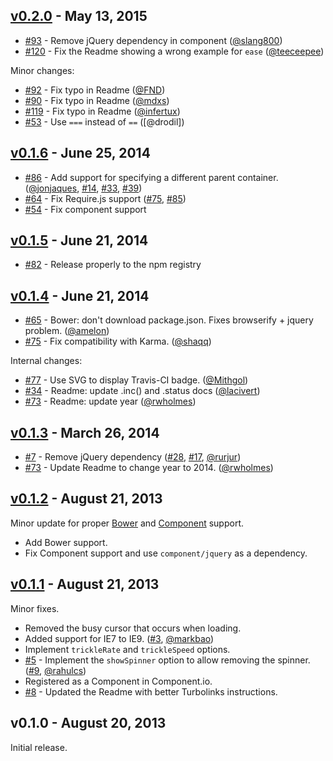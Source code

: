 ## [v0.2.0] - May 13, 2015

* [#93] - Remove jQuery dependency in component ([@slang800])
* [#120] - Fix the Readme showing a wrong example for `ease` ([@teeceepee])

Minor changes:

* [#92] - Fix typo in Readme ([@FND])
* [#90] - Fix typo in Readme ([@mdxs])
* [#119] - Fix typo in Readme ([@infertux])
* [#53] - Use `===` instead of `==` ([@drodil])

## [v0.1.6] - June 25, 2014

* [#86] - Add support for specifying a different parent container. ([@jonjaques], [#14], [#33], [#39])
* [#64] - Fix Require.js support ([#75], [#85])
* [#54] - Fix component support

## [v0.1.5] - June 21, 2014

* [#82] - Release properly to the npm registry

## [v0.1.4] - June 21, 2014

* [#65] - Bower: don't download package.json. Fixes browserify + jquery problem. ([@amelon])
* [#75] - Fix compatibility with Karma. ([@shaqq])

Internal changes:

* [#77] - Use SVG to display Travis-CI badge. ([@Mithgol])
* [#34] - Readme: update .inc() and .status docs ([@lacivert])
* [#73] - Readme: update year ([@rwholmes])

## [v0.1.3] - March 26, 2014

* [#7] - Remove jQuery dependency ([#28], [#17], [@rurjur])
* [#73] - Update Readme to change year to 2014. ([@rwholmes])

## [v0.1.2] - August 21, 2013

Minor update for proper [Bower] and [Component] support.

* Add Bower support.
* Fix Component support and use `component/jquery` as a dependency.

## [v0.1.1] - August 21, 2013

Minor fixes.

* Removed the busy cursor that occurs when loading.
* Added support for IE7 to IE9. ([#3], [@markbao])
* Implement `trickleRate` and `trickleSpeed` options.
* [#5] - Implement the `showSpinner` option to allow removing the spinner. ([#9], [@rahulcs])
* Registered as a Component in Component.io.
* [#8] - Updated the Readme with better Turbolinks instructions.

## v0.1.0 - August 20, 2013

Initial release.

[Bower]: http://bower.io

[Component]: http://component.io

[#119]: https://github.com/rstacruz/nprogress/issues/119

[#120]: https://github.com/rstacruz/nprogress/issues/120

[#14]: https://github.com/rstacruz/nprogress/issues/14

[#17]: https://github.com/rstacruz/nprogress/issues/17

[#28]: https://github.com/rstacruz/nprogress/issues/28

[#33]: https://github.com/rstacruz/nprogress/issues/33

[#34]: https://github.com/rstacruz/nprogress/issues/34

[#39]: https://github.com/rstacruz/nprogress/issues/39

[#3]: https://github.com/rstacruz/nprogress/issues/3

[#54]: https://github.com/rstacruz/nprogress/issues/84

[#5]: https://github.com/rstacruz/nprogress/issues/5

[#64]: https://github.com/rstacruz/nprogress/issues/64

[#65]: https://github.com/rstacruz/nprogress/issues/65

[#73]: https://github.com/rstacruz/nprogress/issues/73

[#75]: https://github.com/rstacruz/nprogress/issues/75

[#77]: https://github.com/rstacruz/nprogress/issues/77

[#7]: https://github.com/rstacruz/nprogress/issues/7

[#82]: https://github.com/rstacruz/nprogress/issues/82

[#84]: https://github.com/rstacruz/nprogress/issues/84

[#85]: https://github.com/rstacruz/nprogress/issues/85

[#86]: https://github.com/rstacruz/nprogress/issues/86

[#8]: https://github.com/rstacruz/nprogress/issues/8

[#90]: https://github.com/rstacruz/nprogress/issues/90

[#92]: https://github.com/rstacruz/nprogress/issues/92

[#93]: https://github.com/rstacruz/nprogress/issues/93

[#9]: https://github.com/rstacruz/nprogress/issues/9

[@slang800]: https://github.com/slang800

[@teeceepee]: https://github.com/teeceepee

[@FND]: https://github.com/FND

[@mdxs]: https://github.com/mdxs

[@infertux]: https://github.com/infertux

[@jonjaques]: https://github.com/jonjaques

[@amelon]: https://github.com/amelon

[@shaqq]: https://github.com/shaqq

[@Mithgol]: https://github.com/Mithgol

[@lacivert]: https://github.com/lacivert

[@rwholmes]: https://github.com/rwholmes

[@rurjur]: https://github.com/rurjur

[@markbao]: https://github.com/markbao

[@rahulcs]: https://github.com/rahulcs

[v0.1.6]: https://github.com/rstacruz/nprogress/compare/v0.1.5...v0.1.6

[v0.1.5]: https://github.com/rstacruz/nprogress/compare/v0.1.4...v0.1.5

[v0.1.4]: https://github.com/rstacruz/nprogress/compare/v0.1.3...v0.1.4

[v0.1.3]: https://github.com/rstacruz/nprogress/compare/v0.1.2...v0.1.3

[v0.1.2]: https://github.com/rstacruz/nprogress/compare/v0.1.1...v0.1.2

[v0.1.1]: https://github.com/rstacruz/nprogress/compare/v0.1.0...v0.1.1

[#53]: https://github.com/rstacruz/nprogress/issues/53

[v0.2.0]: https://github.com/rstacruz/nprogress/compare/v0.1.6...v0.2.0
